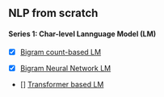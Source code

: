 ## NLP from scratch

#### Series 1: Char-level Lannguage Model (LM)

- [x] [Bigram count-based LM](https://nbviewer.org/github/swechhasingh/nlp-from-scratch/blob/main/bigram-LM.ipynb)

- [x] [Bigram Neural Network LM](https://nbviewer.org/github/swechhasingh/nlp-from-scratch/blob/main/bigram-nn-LM.ipynb)

- [] [Transformer based LM](https://nbviewer.org/github/swechhasingh/nlp-from-scratch/blob/main/transformer_LM.ipynb)